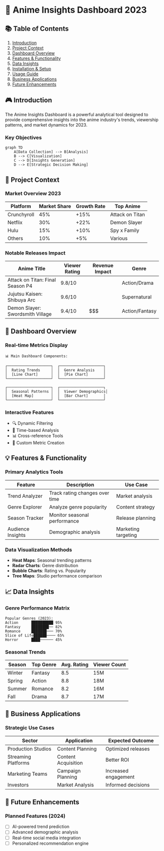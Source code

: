 # 🎯 Anime Insights Dashboard 2023

## 📚 Table of Contents
1. [Introduction](#introduction)
2. [Project Context](#project-context)
3. [Dashboard Overview](#dashboard-overview)
4. [Features & Functionality](#features--functionality)
5. [Data Insights](#data-insights)
6. [Installation & Setup](#installation--setup)
7. [Usage Guide](#usage-guide)
8. [Business Applications](#business-applications)
9. [Future Enhancements](#future-enhancements)

## 🎮 Introduction
The Anime Insights Dashboard is a powerful analytical tool designed to provide comprehensive insights into the anime industry's trends, viewership patterns, and market dynamics for 2023.

### Key Objectives
```mermaid
graph TD
    A[Data Collection] --> B[Analysis]
    B --> C[Visualization]
    C --> D[Insights Generation]
    D --> E[Strategic Decision Making]
```

## 🌟 Project Context

### Market Overview 2023
| Platform | Market Share | Growth Rate | Top Anime |
|----------|--------------|-------------|-----------|
| Crunchyroll | 45% | +15% | Attack on Titan |
| Netflix | 30% | +22% | Demon Slayer |
| Hulu | 15% | +10% | Spy x Family |
| Others | 10% | +5% | Various |

### Notable Releases Impact
| Anime Title | Viewer Rating | Revenue Impact | Genre |
|-------------|---------------|----------------|--------|
| Attack on Titan: Final Season P4 | 9.8/10 | $$$$ | Action/Drama |
| Jujutsu Kaisen: Shibuya Arc | 9.6/10 | $$$$ | Supernatural |
| Demon Slayer: Swordsmith Village | 9.4/10 | $$$ | Action/Fantasy |

## 🎨 Dashboard Overview

### Real-time Metrics Display
```
📊 Main Dashboard Components:

┌────────────────────┐  ┌────────────────────┐
│  Rating Trends     │  │  Genre Analysis    │
│  [Line Chart]      │  │  [Pie Chart]       │
└────────────────────┘  └────────────────────┘

┌────────────────────┐  ┌────────────────────┐
│  Seasonal Patterns │  │  Viewer Demographics│
│  [Heat Map]        │  │  [Bar Chart]       │
└────────────────────┘  └────────────────────┘
```

### Interactive Features
- 🔍 Dynamic Filtering
- 📅 Time-based Analysis
- 📊 Cross-reference Tools
- 🎯 Custom Metric Creation

## 💡 Features & Functionality

### Primary Analytics Tools
| Feature | Description | Use Case |
|---------|-------------|----------|
| Trend Analyzer | Track rating changes over time | Market analysis |
| Genre Explorer | Analyze genre popularity | Content strategy |
| Season Tracker | Monitor seasonal performance | Release planning |
| Audience Insights | Demographic analysis | Marketing targeting |

### Data Visualization Methods
- **Heat Maps**: Seasonal trending patterns
- **Radar Charts**: Genre distribution
- **Bubble Charts**: Rating vs. Popularity
- **Tree Maps**: Studio performance comparison

## 📈 Data Insights

### Genre Performance Matrix
```
Popular Genres (2023):
Action      ██████████ 95%
Fantasy     ████████── 82%
Romance     ███████─── 70%
Slice of Life██████──── 65%
Horror      ████────── 45%
```

### Seasonal Trends
| Season | Top Genre | Avg. Rating | Viewer Count |
|--------|-----------|-------------|--------------|
| Winter | Fantasy | 8.5 | 15M |
| Spring | Action | 8.8 | 18M |
| Summer | Romance | 8.2 | 16M |
| Fall | Drama | 8.7 | 17M |


## 💼 Business Applications

### Strategic Use Cases
| Sector | Application | Expected Outcome |
|--------|-------------|------------------|
| Production Studios | Content Planning | Optimized releases |
| Streaming Platforms | Content Acquisition | Better ROI |
| Marketing Teams | Campaign Planning | Increased engagement |
| Investors | Market Analysis | Informed decisions |

## 🚀 Future Enhancements

### Planned Features (2024)
- [ ] AI-powered trend prediction
- [ ] Advanced demographic analysis
- [ ] Real-time social media integration
- [ ] Personalized recommendation engine
